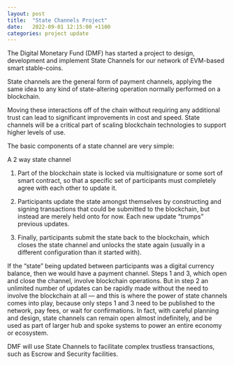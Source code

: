 ```yaml
---
layout: post
title:  "State Channels Project"
date:   2022-09-01 12:15:00 +1100
categories: project update
---
```


The Digital Monetary Fund (DMF) has started a project to design, development and implement State Channels for our network of EVM-based smart stable-coins.

State channels are the general form of payment channels, applying the same idea to any kind of state-altering operation normally performed on a blockchain.

Moving these interactions off of the chain without requiring any additional trust can lead to significant improvements in cost and speed. State channels will be a critical part of scaling blockchain technologies to support higher levels of use.

The basic components of a state channel are very simple:

A 2 way state channel

1) Part of the blockchain state is locked via multisignature or some sort of smart contract, so that a specific set of participants must completely agree with each other to update it.

2) Participants update the state amongst themselves by constructing and signing transactions that could be submitted to the blockchain, but instead are merely held onto for now. Each new update “trumps” previous updates.

3) Finally, participants submit the state back to the blockchain, which closes the state channel and unlocks the state again (usually in a different configuration than it started with).

If the “state” being updated between participants was a digital currency balance, then we would have a payment channel. Steps 1 and 3, which open and close the channel, involve blockchain operations. But in step 2 an unlimited number of updates can be rapidly made without the need to involve the blockchain at all — and this is where the power of state channels comes into play, because only steps 1 and 3 need to be published to the network, pay fees, or wait for confirmations. In fact, with careful planning and design, state channels can remain open almost indefinitely, and be used as part of larger hub and spoke systems to power an entire economy or ecosystem.

DMF will use State Channels to facilitate complex trustless transactions, such as Escrow and Security facilities.



